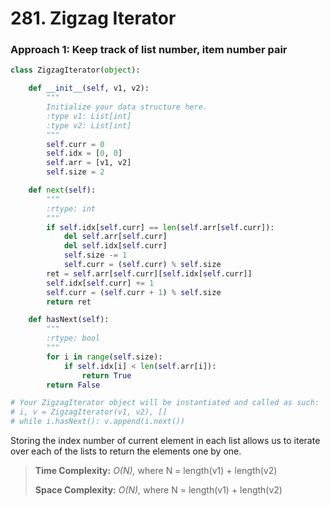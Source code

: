 # 281. Zigzag Iterator

### Approach 1: Keep track of list number, item number pair

```python
class ZigzagIterator(object):

    def __init__(self, v1, v2):
        """
        Initialize your data structure here.
        :type v1: List[int]
        :type v2: List[int]
        """
        self.curr = 0
        self.idx = [0, 0]
        self.arr = [v1, v2]
        self.size = 2

    def next(self):
        """
        :rtype: int
        """
        if self.idx[self.curr] == len(self.arr[self.curr]):
            del self.arr[self.curr]
            del self.idx[self.curr]
            self.size -= 1
            self.curr = (self.curr) % self.size
        ret = self.arr[self.curr][self.idx[self.curr]]
        self.idx[self.curr] += 1
        self.curr = (self.curr + 1) % self.size
        return ret

    def hasNext(self):
        """
        :rtype: bool
        """
        for i in range(self.size):
            if self.idx[i] < len(self.arr[i]):
                return True
        return False       

# Your ZigzagIterator object will be instantiated and called as such:
# i, v = ZigzagIterator(v1, v2), []
# while i.hasNext(): v.append(i.next())
```

Storing the index number of current element in each list allows us to iterate over each of the lists to return the elements one by one.

> **Time Complexity:** _O\(N\),_ where N = length\(v1\) + length\(v2\)
>
> **Space Complexity:** _O\(N\),_ where N = length\(v1\) + length\(v2\)




